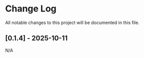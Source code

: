 # Change Log

All notable changes to this project will be documented in this file.

## [0.1.4] - 2025-10-11

N/A
